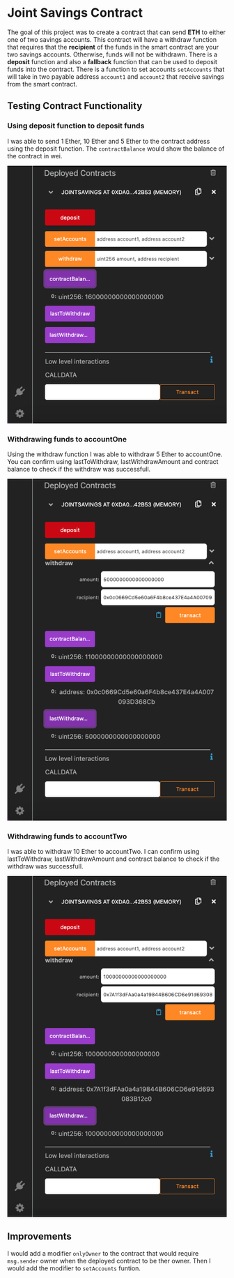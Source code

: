 # Joint Savings Contract

The goal of this project was to create a contract that can send **ETH** to either one of two savings accounts. This contract will have a withdraw function that requires that the **recipient** of the funds in the smart contract are your two savings accounts. Otherwise, funds will not be withdrawn. There is a **deposit** function and also a **fallback** function that can be used to deposit funds into the contract. There is a function to set accounts `setAccounts` that will take in two payable address `account1` and `account2` that receive savings from the smart contract. 

## Testing Contract Functionality

### Using deposit function to deposit funds
I was able to send 1 Ether, 10 Ether and 5 Ether to the contract address using the deposit function. The `contractBalance` would show the balance of the contract in wei.

![](./excecution_results/send_5_ether.png)

### Withdrawing funds to accountOne
Using the withdraw function I was able to withdraw 5 Ether to accountOne. You can confirm using lastToWithdraw, lastWithdrawAmount and contract balance to check if the withdraw was successfull.

![](./excecution_results/accountOne_5_ether.png)

### Withdrawing funds to accountTwo
I was able to withdraw 10 Ether to accountTwo. I can confirm using lastToWithdraw, lastWithdrawAmount and contract balance to check if the withdraw was successfull.

![](./excecution_results/accountTwo_10_ether.png)

## Improvements 

I would add a modifier `onlyOwner` to the contract that would require `msg.sender` owner when the deployed contract to be ther owner. Then I would add the modifier to `setAccounts` funtion.